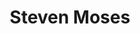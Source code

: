 ---
title: Steven Moses
domain: http://www.stevenmoses99.com/
image: ../images/projects/stevenmoses.png
---